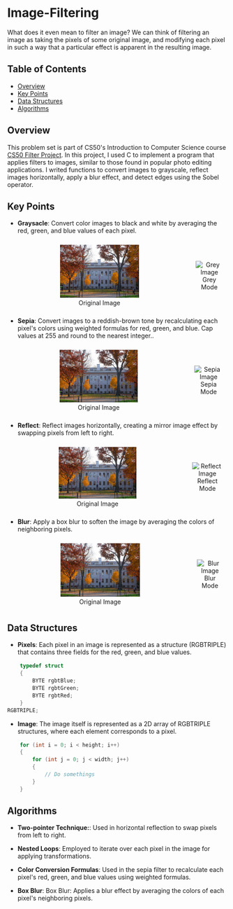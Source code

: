 # Image-Filtering
What does it even mean to filter an image? We can think of filtering an image as taking the pixels of some original image, and modifying each pixel in such a way that a particular effect is apparent in the resulting image.

## Table of Contents

- [Overview](#overview)
- [Key Points](#key-points)
- [Data Structures](#data-structures)
- [Algorithms](#algorithms)

## Overview
This problem set is part of CS50's Introduction to Computer Science course [CS50 Filter Project](https://cs50.harvard.edu/x/2025/psets/4/filter/less/). In this project, I used C to implement a program that applies filters to images, similar to those found in popular photo editing applications. I writed functions to convert images to grayscale, reflect images horizontally, apply a blur effect, and detect edges using the Sobel operator.



## Key Points
- **Graysacle**: Convert color images to black and white by averaging the red, green, and blue values of each pixel.

<div style="display: flex; justify-content: space-around; align-items: center;">
    <div style="text-align: center; margin: 10px;">
        <img src="https://github.com/miro789/Image-Filtering/blob/main/images/yard.bmp" alt="Origin Image" width="45%"/>
        <br />
        <span>Original Image</span>
    </div>
    <div style="text-align: center; margin: 10px;">
        <img src="https://github.com/miro789/Image-Filtering/blob/main/outputs/grey.bmp" alt="Grey Image" width="45%"/>
        <br />
        <span>Grey Mode</span>
    </div>
</div>

- **Sepia**: Convert images to a reddish-brown tone by recalculating each pixel's colors using weighted formulas for red, green, and blue. Cap values at 255 and round to the nearest integer..

<div style="display: flex; justify-content: space-around; align-items: center;">
    <div style="text-align: center; margin: 10px;">
        <img src="https://github.com/miro789/Image-Filtering/blob/main/images/yard.bmp" alt="Origin Image" width="45%"/>
        <br />
        <span>Original Image</span>
    </div>
    <div style="text-align: center; margin: 10px;">
        <img src="https://github.com/miro789/Image-Filtering/blob/main/outputs/sepia.bmp" alt="Sepia Image" width="45%"/>
        <br />
        <span>Sepia Mode</span>
    </div>
</div>

- **Reflect**: Reflect images horizontally, creating a mirror image effect by swapping pixels from left to right.

<div style="display: flex; justify-content: space-around; align-items: center;">
    <div style="text-align: center; margin: 10px;">
        <img src="https://github.com/miro789/Image-Filtering/blob/main/images/yard.bmp" alt="Origin Image" width="45%"/>
        <br />
        <span>Original Image</span>
    </div>
    <div style="text-align: center; margin: 10px;">
        <img src="https://github.com/miro789/Image-Filtering/blob/main/outputs/reflect.bmp" alt="Reflect Image" width="45%"/>
        <br />
        <span>Reflect Mode</span>
    </div>
</div>


- **Blur**: Apply a box blur to soften the image by averaging the colors of neighboring pixels.

<div style="display: flex; justify-content: space-around; align-items: center;">
    <div style="text-align: center; margin: 10px;">
        <img src="https://github.com/miro789/Image-Filtering/blob/main/images/yard.bmp" alt="Origin Image" width="45%"/>
        <br />
        <span>Original Image</span>
    </div>
    <div style="text-align: center; margin: 10px;">
        <img src="https://github.com/miro789/Image-Filtering/blob/main/outputs/blur.bmp" alt="Blur Image" width="45%"/>
        <br />
        <span>Blur Mode</span>
    </div>
</div>


## Data Structures

- **Pixels**: Each pixel in an image is represented as a structure (RGBTRIPLE) that contains three fields for the red, green, and blue values.

```C
    typedef struct
    {
        BYTE rgbtBlue;
        BYTE rgbtGreen;
        BYTE rgbtRed;
    }
RGBTRIPLE;
```

- **Image**: The image itself is represented as a 2D array of RGBTRIPLE structures, where each element corresponds to a pixel.
```C
    for (int i = 0; i < height; i++)
    {
        for (int j = 0; j < width; j++)
        {
            // Do somethings
        }
    }
```

## Algorithms

- **Two-pointer Technique:**: Used in horizontal reflection to swap pixels from left to right.

- **Nested Loops**: Employed to iterate over each pixel in the image for applying transformations.

- **Color Conversion Formulas**: Used in the sepia filter to recalculate each pixel's red, green, and blue values using weighted 
formulas.

- **Box Blur**: Box Blur: Applies a blur effect by averaging the colors of each pixel's neighboring pixels.
